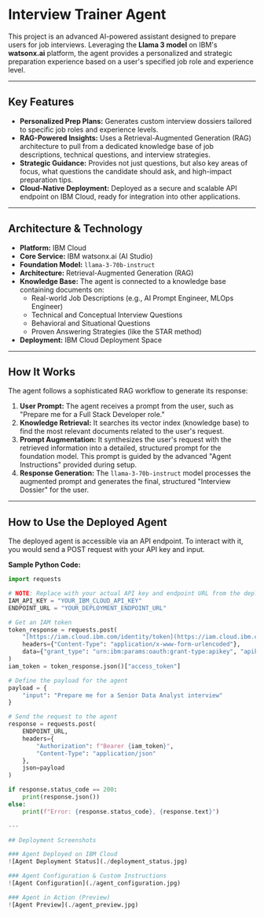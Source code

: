 # Interview Trainer Agent

This project is an advanced AI-powered assistant designed to prepare users for job interviews. Leveraging the **Llama 3 model** on IBM's **watsonx.ai** platform, the agent provides a personalized and strategic preparation experience based on a user's specified job role and experience level.

---

## Key Features

-   **Personalized Prep Plans:** Generates custom interview dossiers tailored to specific job roles and experience levels.
-   **RAG-Powered Insights:** Uses a Retrieval-Augmented Generation (RAG) architecture to pull from a dedicated knowledge base of job descriptions, technical questions, and interview strategies.
-   **Strategic Guidance:** Provides not just questions, but also key areas of focus, what questions the candidate should ask, and high-impact preparation tips.
-   **Cloud-Native Deployment:** Deployed as a secure and scalable API endpoint on IBM Cloud, ready for integration into other applications.

---

## Architecture & Technology

-   **Platform:** IBM Cloud
-   **Core Service:** IBM watsonx.ai (AI Studio)
-   **Foundation Model:** `llama-3-70b-instruct`
-   **Architecture:** Retrieval-Augmented Generation (RAG)
-   **Knowledge Base:** The agent is connected to a knowledge base containing documents on:
    -   Real-world Job Descriptions (e.g., AI Prompt Engineer, MLOps Engineer)
    -   Technical and Conceptual Interview Questions
    -   Behavioral and Situational Questions
    -   Proven Answering Strategies (like the STAR method)
-   **Deployment:** IBM Cloud Deployment Space

---

## How It Works

The agent follows a sophisticated RAG workflow to generate its response:

1.  **User Prompt:** The agent receives a prompt from the user, such as "Prepare me for a Full Stack Developer role."
2.  **Knowledge Retrieval:** It searches its vector index (knowledge base) to find the most relevant documents related to the user's request.
3.  **Prompt Augmentation:** It synthesizes the user's request with the retrieved information into a detailed, structured prompt for the foundation model. This prompt is guided by the advanced "Agent Instructions" provided during setup.
4.  **Response Generation:** The `llama-3-70b-instruct` model processes the augmented prompt and generates the final, structured "Interview Dossier" for the user.

---

## How to Use the Deployed Agent

The deployed agent is accessible via an API endpoint. To interact with it, you would send a POST request with your API key and input.

**Sample Python Code:**

```python
import requests

# NOTE: Replace with your actual API key and endpoint URL from the deployment
IAM_API_KEY = "YOUR_IBM_CLOUD_API_KEY"
ENDPOINT_URL = "YOUR_DEPLOYMENT_ENDPOINT_URL"

# Get an IAM token
token_response = requests.post(
    "[https://iam.cloud.ibm.com/identity/token](https://iam.cloud.ibm.com/identity/token)",
    headers={"Content-Type": "application/x-www-form-urlencoded"},
    data={"grant_type": "urn:ibm:params:oauth:grant-type:apikey", "apikey": IAM_API_KEY}
)
iam_token = token_response.json()["access_token"]

# Define the payload for the agent
payload = {
    "input": "Prepare me for a Senior Data Analyst interview"
}

# Send the request to the agent
response = requests.post(
    ENDPOINT_URL,
    headers={
        "Authorization": f"Bearer {iam_token}",
        "Content-Type": "application/json"
    },
    json=payload
)

if response.status_code == 200:
    print(response.json())
else:
    print(f"Error: {response.status_code}, {response.text}")

---

## Deployment Screenshots

### Agent Deployed on IBM Cloud
![Agent Deployment Status](./deployment_status.jpg)

### Agent Configuration & Custom Instructions
![Agent Configuration](./agent_configuration.jpg)

### Agent in Action (Preview)
![Agent Preview](./agent_preview.jpg)
